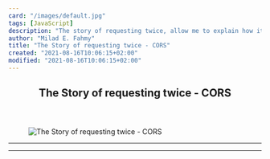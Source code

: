 ```yaml
---
card: "/images/default.jpg"
tags: [JavaScript]
description: "The story of requesting twice, allow me to explain how it all"
author: "Milad E. Fahmy"
title: "The Story of requesting twice - CORS"
created: "2021-08-16T10:06:15+02:00"
modified: "2021-08-16T10:06:15+02:00"
---
```

<div class="site-wrapper">
<main id="site-main" class="site-main outer">
<div class="inner">
<article class="post-full post tag-javascript tag-web tag-web-app-security tag-web-development tag-rest-api tag-api tag-cors ">
<header class="post-full-header">
<h1 class="post-full-title">The Story of requesting twice - CORS</h1>
</header>
<figure class="post-full-image">
<picture>
<source media="(max-width: 700px)" sizes="1px" srcset="data:image/gif;base64,R0lGODlhAQABAIAAAAAAAP///yH5BAEAAAAALAAAAAABAAEAAAIBRAA7 1w">
<source media="(min-width: 701px)" sizes="(max-width: 800px) 400px,
(max-width: 1170px) 700px,
1400px" srcset="/news/content/images/size/w300/2019/06/priscilla-du-preez-234144-unsplash.jpg 300w,
/news/content/images/size/w600/2019/06/priscilla-du-preez-234144-unsplash.jpg 600w,
/news/content/images/size/w1000/2019/06/priscilla-du-preez-234144-unsplash.jpg 1000w,
/news/content/images/size/w2000/2019/06/priscilla-du-preez-234144-unsplash.jpg 2000w">
<img onerror="this.style.display='none'" src="/news/content/images/size/w2000/2019/06/priscilla-du-preez-234144-unsplash.jpg" alt="The Story of requesting twice - CORS">
</picture>
</figure>
<section class="post-full-content">
<div class="post-content">
</div>
<hr>
<hr>
</section>
</article>
</div>
</main>
</div>
<!-- Google Tag Manager (noscript) -->
<!-- End Google Tag Manager (noscript) -->
